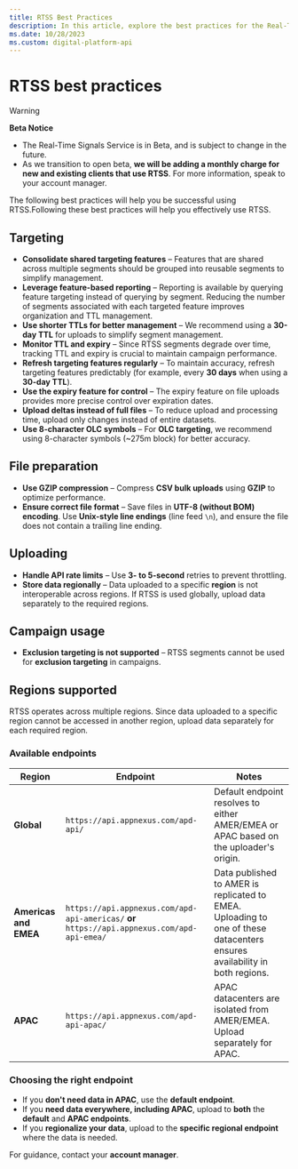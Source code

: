 ```yaml
---
title: RTSS Best Practices
description: In this article, explore the best practices for the Real-Time Signals Service (RTSS).
ms.date: 10/28/2023
ms.custom: digital-platform-api
---
```


# RTSS best practices

> [!WARNING]
> **Beta Notice**
>
> - The Real-Time Signals Service is in Beta, and is subject to change in the future.
> - As we transition to open beta, **we will be adding a monthly charge for new and existing clients that use RTSS**. For more information, speak to your account manager.

The following best practices will help you be successful using RTSS.Following these best practices will help you effectively use RTSS.  

## Targeting  

- **Consolidate shared targeting features** – Features that are shared across multiple segments should be grouped into reusable segments to simplify management.  
- **Leverage feature-based reporting** – Reporting is available by querying feature targeting instead of querying by segment. Reducing the number of segments associated with each targeted feature improves organization and TTL management.  
- **Use shorter TTLs for better management** – We recommend using a **30-day TTL** for uploads to simplify segment management.  
- **Monitor TTL and expiry** – Since RTSS segments degrade over time, tracking TTL and expiry is crucial to maintain campaign performance.  
- **Refresh targeting features regularly** – To maintain accuracy, refresh targeting features predictably (for example, every **30 days** when using a **30-day TTL**).  
- **Use the expiry feature for control** – The expiry feature on file uploads provides more precise control over expiration dates.  
- **Upload deltas instead of full files** – To reduce upload and processing time, upload only changes instead of entire datasets.  
- **Use 8-character OLC symbols** – For **OLC targeting**, we recommend using 8-character symbols (~275m block) for better accuracy.  

## File preparation  

- **Use GZIP compression** – Compress **CSV bulk uploads** using **GZIP** to optimize performance.  
- **Ensure correct file format** – Save files in **UTF-8 (without BOM) encoding**. Use **Unix-style line endings** (line feed `\n`), and ensure the file does not contain a trailing line ending.  

## Uploading  

- **Handle API rate limits** – Use **3- to 5-second** retries to prevent throttling.  
- **Store data regionally** – Data uploaded to a specific **region** is not interoperable across regions. If RTSS is used globally, upload data separately to the required regions.  

## Campaign usage  

- **Exclusion targeting is not supported** – RTSS segments cannot be used for **exclusion targeting** in campaigns.  

## Regions supported  

RTSS operates across multiple regions. Since data uploaded to a specific region cannot be accessed in another region, upload data separately for each required region.  

### Available endpoints  

| **Region** | **Endpoint** | **Notes** |  
|-----------|-------------|----------|  
| **Global** | `https://api.appnexus.com/apd-api/` | Default endpoint resolves to either AMER/EMEA or APAC based on the uploader's origin. |  
| **Americas and EMEA** | `https://api.appnexus.com/apd-api-americas/`  **or**  `https://api.appnexus.com/apd-api-emea/` | Data published to AMER is replicated to EMEA. Uploading to one of these datacenters ensures availability in both regions. |  
| **APAC** | `https://api.appnexus.com/apd-api-apac/` | APAC datacenters are isolated from AMER/EMEA. Upload separately for APAC. |  

### Choosing the right endpoint  

- If you **don't need data in APAC**, use the **default endpoint**.  
- If you **need data everywhere, including APAC**, upload to **both** the **default** and **APAC endpoints**.  
- If you **regionalize your data**, upload to the **specific regional endpoint** where the data is needed.  

For guidance, contact your **account manager**.
